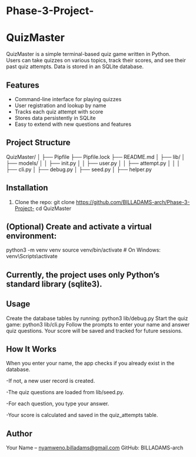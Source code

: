 # Phase-3-Project-
# QuizMaster

QuizMaster is a simple terminal-based quiz game written in Python.  
Users can take quizzes on various topics, track their scores, and see their past quiz attempts. Data is stored in an SQLite database.


## Features

- Command-line interface for playing quizzes
- User registration and lookup by name
- Tracks each quiz attempt with score
- Stores data persistently in SQLite
- Easy to extend with new questions and features


## Project Structure

QuizMaster/
│
├── Pipfile
├── Pipfile.lock
├── README.md
│
├── lib/
│ ├── models/
│ │ ├── init.py 
│ │ ├── user.py 
│ │ ├── attempt.py 
│ │
│ ├── cli.py 
│ ├── debug.py 
│ ├── seed.py 
│ ├── helper.py 

## Installation

1. Clone the repo:
   git clone https://github.com/BILLADAMS-arch/Phase-3-Project-
   cd QuizMaster

## (Optional) Create and activate a virtual environment:
python3 -m venv venv
source venv/bin/activate   # On Windows: venv\Scripts\activate
## Currently, the project uses only Python’s standard library (sqlite3).

## Usage
Create the database tables by running:
python3 lib/debug.py
Start the quiz game:
python3 lib/cli.py
Follow the prompts to enter your name and answer quiz questions.
Your score will be saved and tracked for future sessions.

## How It Works
When you enter your name, the app checks if you already exist in the database.

-If not, a new user record is created.

-The quiz questions are loaded from lib/seed.py.

-For each question, you type your answer.

-Your score is calculated and saved in the quiz_attempts table.

## Author
Your Name – nyamweno.billadams@gmail.com
GitHub: BILLADAMS-arch

